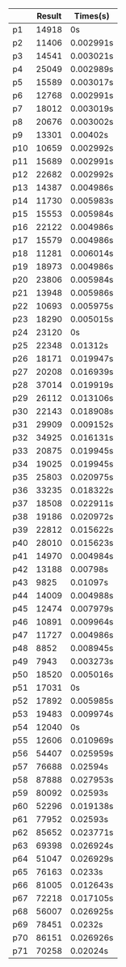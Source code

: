 |     | Result | Times(s)|
| --- | -----  | -----   |
|p1|14918|0s|
|p2|11406|0.002991s|
|p3|14541|0.003021s|
|p4|25049|0.002989s|
|p5|15589|0.003017s|
|p6|12768|0.002991s|
|p7|18012|0.003019s|
|p8|20676|0.003002s|
|p9|13301|0.00402s|
|p10|10659|0.002992s|
|p11|15689|0.002991s|
|p12|22682|0.002992s|
|p13|14387|0.004986s|
|p14|11730|0.005983s|
|p15|15553|0.005984s|
|p16|22122|0.004986s|
|p17|15579|0.004986s|
|p18|11281|0.006014s|
|p19|18973|0.004986s|
|p20|23806|0.005984s|
|p21|13948|0.005986s|
|p22|10693|0.005975s|
|p23|18290|0.005015s|
|p24|23120|0s|
|p25|22348|0.01312s|
|p26|18171|0.019947s|
|p27|20208|0.016939s|
|p28|37014|0.019919s|
|p29|26112|0.013106s|
|p30|22143|0.018908s|
|p31|29909|0.009152s|
|p32|34925|0.016131s|
|p33|20875|0.019945s|
|p34|19025|0.019945s|
|p35|25803|0.020975s|
|p36|33235|0.018322s|
|p37|18508|0.022911s|
|p38|19186|0.020972s|
|p39|22812|0.015622s|
|p40|28010|0.015623s|
|p41|14970|0.004984s|
|p42|13188|0.00798s|
|p43|9825|0.01097s|
|p44|14009|0.004988s|
|p45|12474|0.007979s|
|p46|10891|0.009964s|
|p47|11727|0.004986s|
|p48|8852|0.008945s|
|p49|7943|0.003273s|
|p50|18520|0.005016s|
|p51|17031|0s|
|p52|17892|0.005985s|
|p53|19483|0.009974s|
|p54|12040|0s|
|p55|12606|0.010969s|
|p56|54407|0.025959s|
|p57|76688|0.02594s|
|p58|87888|0.027953s|
|p59|80092|0.02593s|
|p60|52296|0.019138s|
|p61|77952|0.02593s|
|p62|85652|0.023771s|
|p63|69398|0.026924s|
|p64|51047|0.026929s|
|p65|76163|0.0233s|
|p66|81005|0.012643s|
|p67|72218|0.017105s|
|p68|56007|0.026925s|
|p69|78451|0.0232s|
|p70|86151|0.026926s|
|p71|70258|0.02024s|
